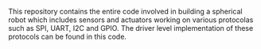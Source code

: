 This repository contains the entire code involved in building a spherical robot which includes sensors and actuators working on various protocolas such as SPI, UART, I2C and GPIO. The driver level implementation of these protocols can be found in this code.